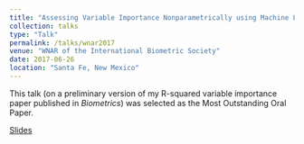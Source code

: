 ```yaml
---
title: "Assessing Variable Importance Nonparametrically using Machine Learning Techniques"
collection: talks
type: "Talk"
permalink: /talks/wnar2017
venue: "WNAR of the International Biometric Society"
date: 2017-06-26
location: "Santa Fe, New Mexico"
---
```


This talk (on a preliminary version of my R-squared variable importance paper published in _Biometrics_) was selected as the Most Outstanding Oral Paper.

[Slides](https://bdwilliamson.github.io/files/talks/wnar_vimtalk.pdf)
